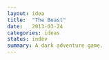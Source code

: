 ```yaml
---
layout: idea
title:  "The Beast"
date:   2013-03-24
categories: ideas
status: indev
summary: A dark adventure game.
---
```

